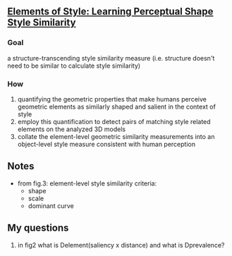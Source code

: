 [Elements of Style: Learning Perceptual Shape Style Similarity](https://people.cs.umass.edu/~zlun/papers/StyleSimilarity/StyleSimilarity.pdf)
---

### Goal
a structure-transcending style similarity measure (i.e. structure doesn't need to be similar to calculate style similarity)

### How
1. quantifying the geometric properties that make humans perceive geometric elements as similarly shaped and salient in the context of style
2. employ this quantification to detect pairs of matching style related elements on the analyzed 3D models
3. collate the element-level geometric similarity measurements into an object-level style measure consistent with human perception

Notes
---
- from fig.3: element-level style similarity criteria:
    - shape
    - scale 
    - dominant curve

My questions
---
1. in fig2 what is Delement(saliency x distance) and what is Dprevalence?